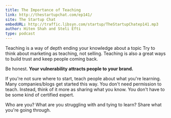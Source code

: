 ```yaml
---
title: The Importance of Teaching
link: http://thestartupchat.com/ep141/
site: The Startup Chat
embedURL: http://traffic.libsyn.com/startup/TheStartupChatep141.mp3
author: Hiten Shah and Steli Efti
type: podcast
---
```


Teaching is a way of depth ending your knowledge about a topic Try to think about marketing as
teaching, not selling. Teaching is also a great ways to build trust and keep people coming back.

Be honest. **Your vulnerability attracts people to your brand.**

If you're not sure where to start, teach people about what you're learning. Many companies/blogs get
started this way. You don't need permission to teach. Instead, think of it more as sharing what you
know. You don't have to be some kind of certified expert.

Who are you? What are you struggling with and tying to learn? Share what you're going through.
